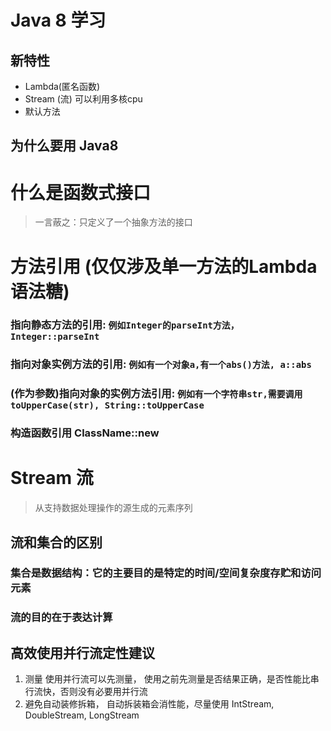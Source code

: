 # Java 8 学习
## 新特性
- Lambda(匿名函数)
- Stream (流) 可以利用多核cpu
- 默认方法
## 为什么要用 Java8

# 什么是函数式接口
> 一言蔽之：只定义了一个抽象方法的接口


# 方法引用 (仅仅涉及单一方法的Lambda语法糖)
###  指向静态方法的引用: `例如Integer的parseInt方法， Integer::parseInt`
### 指向对象实例方法的引用: `例如有一个对象a,有一个abs()方法, a::abs`
### (作为参数)指向对象的实例方法引用: `例如有一个字符串str,需要调用toUpperCase(str), String::toUpperCase`
### 构造函数引用 ClassName::new

# Stream 流
> 从支持数据处理操作的源生成的元素序列

## 流和集合的区别
### 集合是数据结构：它的主要目的是特定的时间/空间复杂度存贮和访问元素
### 流的目的在于表达计算

## 高效使用并行流定性建议
1. 测量 使用并行流可以先测量， 使用之前先测量是否结果正确，是否性能比串行流快，否则没有必要用并行流
2. 避免自动装修拆箱， 自动拆装箱会消性能，尽量使用 IntStream, DoubleStream, LongStream